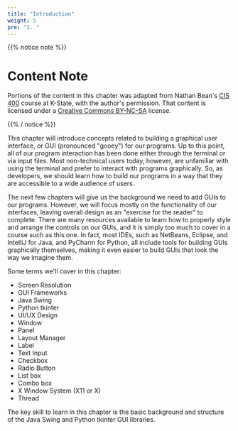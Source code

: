 ```yaml
---
title: "Introduction"
weight: 5
pre: "1. "
---
```

{{% notice note %}}

# Content Note

Portions of the content in this chapter was adapted from Nathan Bean's [CIS 400](https://textbooks.cs.ksu.edu/cis400/2-desktop-development/) course at K-State, with the author's permission. That content is licensed under a [Creative Commons BY-NC-SA](https://creativecommons.org/licenses/by-nc-sa/4.0/) license.

{{% / notice %}}

This chapter will introduce concepts related to building a graphical user interface, or GUI (pronounced "gooey") for our programs. Up to this point, all of our program interaction has been done either through the terminal or via input files. Most non-technical users today, however, are unfamiliar with using the terminal and prefer to interact with programs graphically. So, as developers, we should learn how to build our programs in a way that they are accessible to a wide audience of users.

The next few chapters will give us the background we need to add GUIs to our programs. However, we will focus mostly on the functionality of our interfaces, leaving overall design as an "exercise for the reader" to complete. There are many resources available to learn how to properly style and arrange the controls on our GUIs, and it is simply too much to cover in a course such as this one. In fact, most IDEs, such as NetBeans, Eclipse, and IntelliJ for Java, and PyCharm for Python, all include tools for building GUIs graphically themselves, making it even easier to build GUIs that look the way we imagine them.

Some terms we'll cover in this chapter:

* Screen Resolution
* GUI Frameworks
* Java Swing
* Python tkinter
* UI/UX Design
* Window
* Panel
* Layout Manager
* Label
* Text Input
* Checkbox
* Radio Button
* List box
* Combo box
* X Window System (X11 or X)
* Thread

The key skill to learn in this chapter is the basic background and structure of the Java Swing and Python tkinter GUI libraries. 
